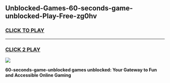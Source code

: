 
## Unblocked-Games-60-seconds-game-unblocked-Play-Free-zg0hv
<h3>
<a href="https://premium76.site?title=60-seconds-game-unblocked&ref=17A">CLICK TO PLAY</a></h3>
<hr>

<h3>
<a href="https://premium76.site?title=60-seconds-game-unblocked&ref=17A">CLICK 2 PLAY</a>
  
</h3>

<a href="https://premium76.site?title=60-seconds-game-unblocked&ref=17A"><img src="https://clearcache.store/games.png"></a>


**60-seconds-game-unblocked games unblocked: Your Gateway to Fun and Accessible Online Gaming**
